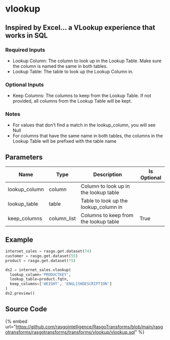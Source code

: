 

# vlookup

## Inspired by Excel... a VLookup experience that works in SQL

### Required Inputs
- Lookup Column: The column to look up in the Lookup Table. Make sure the column is named the same in both tables.
- Lookup Table: The table to look up the Lookup Column in.

### Optional Inputs
- Keep Columns: The columns to keep from the Lookup Table. If not provided, all columns from the Lookup Table will be kept.

### Notes
- For values that don't find a match in the lookup_column, you will see Null
- For columns that have the same name in both tables, the columns in the Lookup Table will be prefixed with the table name


## Parameters

|     Name      |    Type     |               Description               | Is Optional |
| ------------- | ----------- | --------------------------------------- | ----------- |
| lookup_column | column      | Column to look up in the lookup table   |             |
| lookup_table  | table       | Table to look up the lookup_column in   |             |
| keep_columns  | column_list | Columns to keep from the lookup table   | True        |


## Example

```python
internet_sales = rasgo.get.dataset(74)
customer = rasgo.get.dataset(55)
product = rasgo.get.dataset(75)

ds2 = internet_sales.vlookup(
  lookup_column='PRODUCTKEY',
  lookup_table=product.fqtn,
  keep_columns=['WEIGHT', 'ENGLISHDESCRIPTION']
)
ds2.preview()
```

## Source Code

{% embed url="https://github.com/rasgointelligence/RasgoTransforms/blob/main/rasgotransforms/rasgotransforms/transforms/vlookup/vlookup.sql" %}

